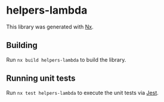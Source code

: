# helpers-lambda

This library was generated with [Nx](https://nx.dev).

## Building

Run `nx build helpers-lambda` to build the library.

## Running unit tests

Run `nx test helpers-lambda` to execute the unit tests via [Jest](https://jestjs.io).

